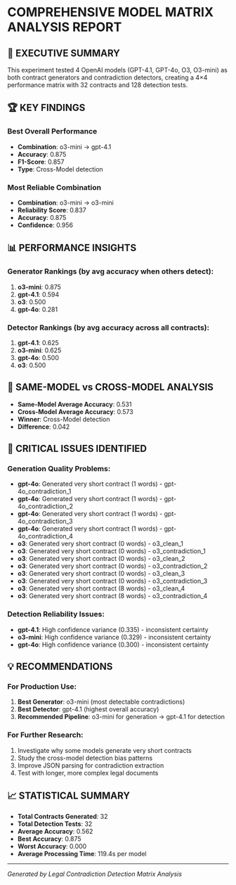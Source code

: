 
# COMPREHENSIVE MODEL MATRIX ANALYSIS REPORT

## 🎯 EXECUTIVE SUMMARY

This experiment tested 4 OpenAI models (GPT-4.1, GPT-4o, O3, O3-mini) as both contract generators and contradiction detectors, creating a 4×4 performance matrix with 32 contracts and 128 detection tests.

## 🏆 KEY FINDINGS

### Best Overall Performance
- **Combination**: o3-mini → gpt-4.1
- **Accuracy**: 0.875
- **F1-Score**: 0.857
- **Type**: Cross-Model detection

### Most Reliable Combination
- **Combination**: o3-mini → o3-mini
- **Reliability Score**: 0.837
- **Accuracy**: 0.875
- **Confidence**: 0.956

## 📊 PERFORMANCE INSIGHTS

### Generator Rankings (by avg accuracy when others detect):
1. **o3-mini**: 0.875
2. **gpt-4.1**: 0.594
3. **o3**: 0.500
4. **gpt-4o**: 0.281

### Detector Rankings (by avg accuracy across all contracts):
1. **gpt-4.1**: 0.625
2. **o3-mini**: 0.625
3. **gpt-4o**: 0.500
4. **o3**: 0.500

## 🔄 SAME-MODEL vs CROSS-MODEL ANALYSIS

- **Same-Model Average Accuracy**: 0.531
- **Cross-Model Average Accuracy**: 0.573
- **Winner**: Cross-Model detection
- **Difference**: 0.042

## 🚨 CRITICAL ISSUES IDENTIFIED

### Generation Quality Problems:
- **gpt-4o**: Generated very short contract (1 words) - gpt-4o_contradiction_1
- **gpt-4o**: Generated very short contract (1 words) - gpt-4o_contradiction_2
- **gpt-4o**: Generated very short contract (1 words) - gpt-4o_contradiction_3
- **gpt-4o**: Generated very short contract (1 words) - gpt-4o_contradiction_4
- **o3**: Generated very short contract (0 words) - o3_clean_1
- **o3**: Generated very short contract (0 words) - o3_contradiction_1
- **o3**: Generated very short contract (0 words) - o3_clean_2
- **o3**: Generated very short contract (0 words) - o3_contradiction_2
- **o3**: Generated very short contract (0 words) - o3_clean_3
- **o3**: Generated very short contract (0 words) - o3_contradiction_3
- **o3**: Generated very short contract (8 words) - o3_clean_4
- **o3**: Generated very short contract (8 words) - o3_contradiction_4

### Detection Reliability Issues:
- **gpt-4.1**: High confidence variance (0.335) - inconsistent certainty
- **o3-mini**: High confidence variance (0.329) - inconsistent certainty
- **gpt-4o**: High confidence variance (0.300) - inconsistent certainty

## 💡 RECOMMENDATIONS

### For Production Use:
1. **Best Generator**: o3-mini (most detectable contradictions)
2. **Best Detector**: gpt-4.1 (highest overall accuracy)
3. **Recommended Pipeline**: o3-mini for generation → gpt-4.1 for detection

### For Further Research:
1. Investigate why some models generate very short contracts
2. Study the cross-model detection bias patterns
3. Improve JSON parsing for contradiction extraction
4. Test with longer, more complex legal documents

## 📈 STATISTICAL SUMMARY

- **Total Contracts Generated**: 32
- **Total Detection Tests**: 32
- **Average Accuracy**: 0.562
- **Best Accuracy**: 0.875
- **Worst Accuracy**: 0.000
- **Average Processing Time**: 119.4s per model

---
*Generated by Legal Contradiction Detection Matrix Analysis*
